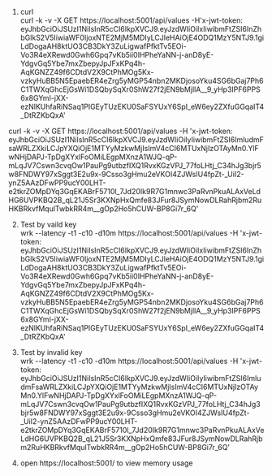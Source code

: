 1. curl  
curl -k -v -X GET https://localhost:5001/api/values -H'x-jwt-token: eyJhbGciOiJSUzI1NiIsInR5cCI6IkpXVCJ9.eyJzdWIiOiIxIiwibmFtZSI6InZhbGlkS2V5IiwiaWF0IjoxNTE2MjM5MDIyLCJleHAiOjE4ODQ1MzY5NTJ9.1giLdDogaAH8ktUO3CB3DkY3ZuLigwafPfktTv5EOi-Vo3R4eXRewd0Gwh6Gpq7vKb5ii0IHPheYaNN-j-anD8yE-YdgvGq5Ybe7mxZbepyJpJFxKPq4h-AqKGNZZ49f6CDtdV2X9CtPhMOg5Kx-vzkyHuBB5N5EpaebER4eZrg5yMGP54nbn2MKDjosoYku4SG6bGaj7Ph6C1TWXqGhcEjGsWi1DSQbySqXr0ShW27f2jEN9bMjllA__9_yHp3IPF6PPS6x8GYml-jXX-ezNlKUhfaRiNSaq1PIGEyTUzEKU0SaFSYUxY6SpI_eW6ey2ZXfuGGqaIT4_DtRZKbQxA'

curl -k -v -X GET https://localhost:5001/api/values -H 'x-jwt-token: eyJhbGciOiJSUzI1NiIsInR5cCI6IkpXVCJ9.eyJzdWIiOiIyIiwibmFtZSI6ImludmFsaWRLZXkiLCJpYXQiOjE1MTYyMzkwMjIsImV4cCI6MTUxNjIzOTAyMn0.YlFwNHjDAPJ-TpDgXYxlFoOMiLEgpMXnzA1WJQ-qP-mLqJV7Cswn3cvqOw1PauPg9utbzfIXQ1RvxKGzVPJ_77foLHtj_C34hJg3bjr5w8FNDWY97xSggt3E2u9x-9Csso3gHmu2eVKOI4ZJWsIU4fpZt-_UiI2-ynZ5AAzDFwPP9ucY00LHT-e2tkrZOMpDYq3GqEKABrF5710l_7Jd20Ik9R7G1mnwc3PaRvnPkuALAxVeLdHG6UVPKBQ2B_qL21J5Sr3KXNpHxQmfe83JFur8JSymNowDLRahRjbm2RuHKBRkvfMqulTwbkRR4m__gOp2Ho5hCUW-BP8Gi7r_6Q'

2. Test by vaild key  
wrk --latency -t1 -c10 -d10m https://localhost:5001/api/values -H 'x-jwt-token: eyJhbGciOiJSUzI1NiIsInR5cCI6IkpXVCJ9.eyJzdWIiOiIxIiwibmFtZSI6InZhbGlkS2V5IiwiaWF0IjoxNTE2MjM5MDIyLCJleHAiOjE4ODQ1MzY5NTJ9.1giLdDogaAH8ktUO3CB3DkY3ZuLigwafPfktTv5EOi-Vo3R4eXRewd0Gwh6Gpq7vKb5ii0IHPheYaNN-j-anD8yE-YdgvGq5Ybe7mxZbepyJpJFxKPq4h-AqKGNZZ49f6CDtdV2X9CtPhMOg5Kx-vzkyHuBB5N5EpaebER4eZrg5yMGP54nbn2MKDjosoYku4SG6bGaj7Ph6C1TWXqGhcEjGsWi1DSQbySqXr0ShW27f2jEN9bMjllA__9_yHp3IPF6PPS6x8GYml-jXX-ezNlKUhfaRiNSaq1PIGEyTUzEKU0SaFSYUxY6SpI_eW6ey2ZXfuGGqaIT4_DtRZKbQxA'

3. Test by invalid key  
wrk --latency -t1 -c10 -d10m https://localhost:5001/api/values -H 'x-jwt-token: eyJhbGciOiJSUzI1NiIsInR5cCI6IkpXVCJ9.eyJzdWIiOiIyIiwibmFtZSI6ImludmFsaWRLZXkiLCJpYXQiOjE1MTYyMzkwMjIsImV4cCI6MTUxNjIzOTAyMn0.YlFwNHjDAPJ-TpDgXYxlFoOMiLEgpMXnzA1WJQ-qP-mLqJV7Cswn3cvqOw1PauPg9utbzfIXQ1RvxKGzVPJ_77foLHtj_C34hJg3bjr5w8FNDWY97xSggt3E2u9x-9Csso3gHmu2eVKOI4ZJWsIU4fpZt-_UiI2-ynZ5AAzDFwPP9ucY00LHT-e2tkrZOMpDYq3GqEKABrF5710l_7Jd20Ik9R7G1mnwc3PaRvnPkuALAxVeLdHG6UVPKBQ2B_qL21J5Sr3KXNpHxQmfe83JFur8JSymNowDLRahRjbm2RuHKBRkvfMqulTwbkRR4m__gOp2Ho5hCUW-BP8Gi7r_6Q'

4. open  https://localhost:5001/ to view memory usage